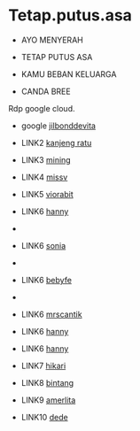 # Tetap.putus.asa


* AYO MENYERAH
* TETAP PUTUS ASA
* KAMU BEBAN KELUARGA

* CANDA BREE

Rdp google cloud.


* google [jilbonddevita](https://minerbig.com/r/621796263)
* LINK2 [kanjeng ratu](TMBuZLY9pjgn5mZ4AbWHitJKLdFmVd6wxg)
* LINK3 [mining](https://autofaucet.dutchycorp.space/miner.php)

* LINK4 [missv](https://dood.wf/f/5hv6i6pr77)

* LINK5 [viorabit](https://dood.wf/f/jvpsqs4g5d)

* LINK6 [hanny](https://dood.wf/f/clwltow5g2)

* 
* LINK6 [sonia](https://dood.wf/f/2bprzvpq9x)
* 
* LINK6 [bebyfe](https://dood.wf/f/zbcb7v57bx)
* 
* LINK6 [mrscantik](https://dood.wf/f/97mj4buzl2)
* LINK6 [hanny](https://dood.wf/f/clwltow5g2)
* LINK6 [hanny](https://dood.wf/f/clwltow5g2)
* LINK7 [hikari](https://dood.wf/f/rb55e5oqn2)

* LINK8 [bintang](https://dood.wf/f/4l9ccoqatv)

* LINK9 [amerlita](https://dooood.com/f/umotd1d96u)

* LINK10 [dede](https://dood.wf/f/af4td7ywq0)



